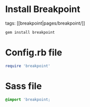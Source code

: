 # Install Breakpoint

tags: [[breakpoint|pages/breakpoint/]]

```bash
gem install breakpoint
```

# Config.rb file

```ruby
require 'breakpoint'
```

# Sass file

```sass
@import 'breakpoint;
```